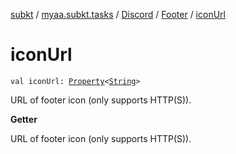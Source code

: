 [subkt](../../../index.md) / [myaa.subkt.tasks](../../index.md) / [Discord](../index.md) / [Footer](index.md) / [iconUrl](./icon-url.md)

# iconUrl

`val iconUrl: `[`Property`](https://docs.gradle.org/current/javadoc/org/gradle/api/provider/Property.html)`<`[`String`](https://kotlinlang.org/api/latest/jvm/stdlib/kotlin/-string/index.html)`>`

URL of footer icon (only supports HTTP(S)).

**Getter**

URL of footer icon (only supports HTTP(S)).

